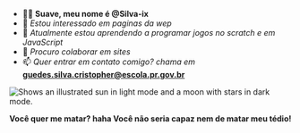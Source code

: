 - 🤙🏼 **Suave, meu nome é @Silva-ix**
- 🥋 *Estou interessado em paginas da wep*
- 👾 *Atualmente estou aprendendo a programar jogos no scratch e em JavaScript*
- 🤖 *Procuro colaborar em sites*
- 📫 *Quer entrar em contato comigo? chama em* **guedes.silva.cristopher@escola.pr.gov.br**
<picture>
  <source media="(prefers-color-scheme: dark)" srcset="https://i.pinimg.com/originals/4d/64/08/4d6408285378256a5080815dad34d608.gif">
  <source media="(prefers-color-scheme: light)" srcset="https://i.pinimg.com/originals/4d/64/08/4d6408285378256a5080815dad34d608.gif">
  <img alt="Shows an illustrated sun in light mode and a moon with stars in dark mode." src="https://user-images.githubusercontent.com/25423296/163456779-a8556205-d0a5-45e2-ac17-42d089e3c3f8.png">
</picture>


⁠**Você quer me matar? haha Você não seria capaz nem de matar meu tédio!**

<!---
Silva-ix/Silva-ix is a ✨ special ✨ repository because its `README.md` (this file) appears on your GitHub profile.
You can click the Preview link to take a look at your changes.
--->

